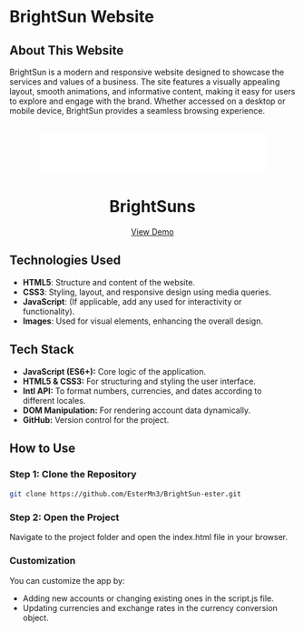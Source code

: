 # BrightSun Website

## About This Website

BrightSun is a modern and responsive website designed to showcase the services and values of a business. The site features a visually appealing layout, smooth animations, and informative content, making it easy for users to explore and engage with the brand. Whether accessed on a desktop or mobile device, BrightSun provides a seamless browsing experience.

<br />
<div align="center">
  <a href="https://breeze-ester.netlify.app/">
    <img src="img\logo\brightsun_logo.webp" alt="Logo" height="70">
  </a>
  <h1 align="center">BrightSuns</h1>

  <p align="center">
    <a href="https://brightsun-ester.netlify.app/">View Demo</a>
  </p>
</div>

## Technologies Used

- **HTML5**: Structure and content of the website.
- **CSS3**: Styling, layout, and responsive design using media queries.
- **JavaScript**: (If applicable, add any used for interactivity or functionality).
- **Images**: Used for visual elements, enhancing the overall design.

## Tech Stack

- **JavaScript (ES6+):** Core logic of the application.
- **HTML5 & CSS3:** For structuring and styling the user interface.
- **Intl API:** To format numbers, currencies, and dates according to different locales.
- **DOM Manipulation:** For rendering account data dynamically.
- **GitHub:** Version control for the project.

## How to Use

### Step 1: Clone the Repository

```bash
git clone https://github.com/EsterMn3/BrightSun-ester.git
```

### Step 2: Open the Project

Navigate to the project folder and open the index.html file in your browser.

### Customization

You can customize the app by:

- Adding new accounts or changing existing ones in the script.js file.
- Updating currencies and exchange rates in the currency conversion object.
